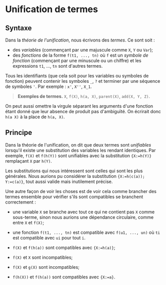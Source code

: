 # Unification de termes

## Syntaxe

Dans la *théorie de l'unification*, nous écrivons des *termes*. Ce sont soit :
- des *variables* (commençant par une majuscule comme `X`, `Y` ou `Var`);
- des *fonctions* de la forme `f(t1, ..., tn)` où `f` est un *symbole de
fonction* (commençant par une minuscule ou un chiffre) et les expressions
`t1`, ..., `tn` sont d'autres termes.

Tous les identifiants (que cela soit pour les variables ou symboles de
fonction) peuvent contenir les symboles `_`, `?` et terminer par une séquence
de symboles `'`. Par exemple : `x'`, `X''`, `X_1`.

> **Exemples de termes.** `X`, `f(X)`, `h(a, X)`, `parent(X)`, `add(X, Y, Z)`.

On peut aussi omettre la virgule séparant les arguments d'une fonction étant
donné que leur absence de produit pas d'ambiguïté. On écrirait donc
`h(a X)` à la place de `h(a, X)`.

## Principe

Dans la théorie de l'unification, on dit que deux termes sont *unifiables*
lorsqu'il existe une substitution des variables les rendant identiques.
Par exemple, `f(X)` et `f(h(Y))` sont unifiables avec la substitution
`{X:=h(Y)}` remplaçant `X` par `h(Y)`.

Les substitutions qui nous intéressent sont celles qui sont les plus générales.
Nous aurions pu considérer la substitution `{X:=h(c(a)); Y:=c(a)}`, tout aussi
valide mais inutilement précise.

Une autre façon de voir les choses est de voir cela comme brancher des termes
ensemble pour vérifier s'ils sont compatibles se branchent correctement :
- une variable `X` se branche avec tout ce qui ne contient pas `X` comme
sous-terme, sinon nous aurions une dépendance circulaire, comme entre `X` et
`f(X)`;
- une fonction `f(t1, ..., tn)` est compatible avec `f(u1, ..., un)` où `ti`
est compatible avec `ui` pour tout `i`.

- `f(X)` et `f(h(a))` sont compatibles avec `{X:=h(a)}`;
- `f(X)` et `X` sont incompatibles;
- `f(X)` et `g(X)` sont incompatibles;
- `f(h(X))` et `f(h(a))` sont compatibles avec `{X:=a}`.
